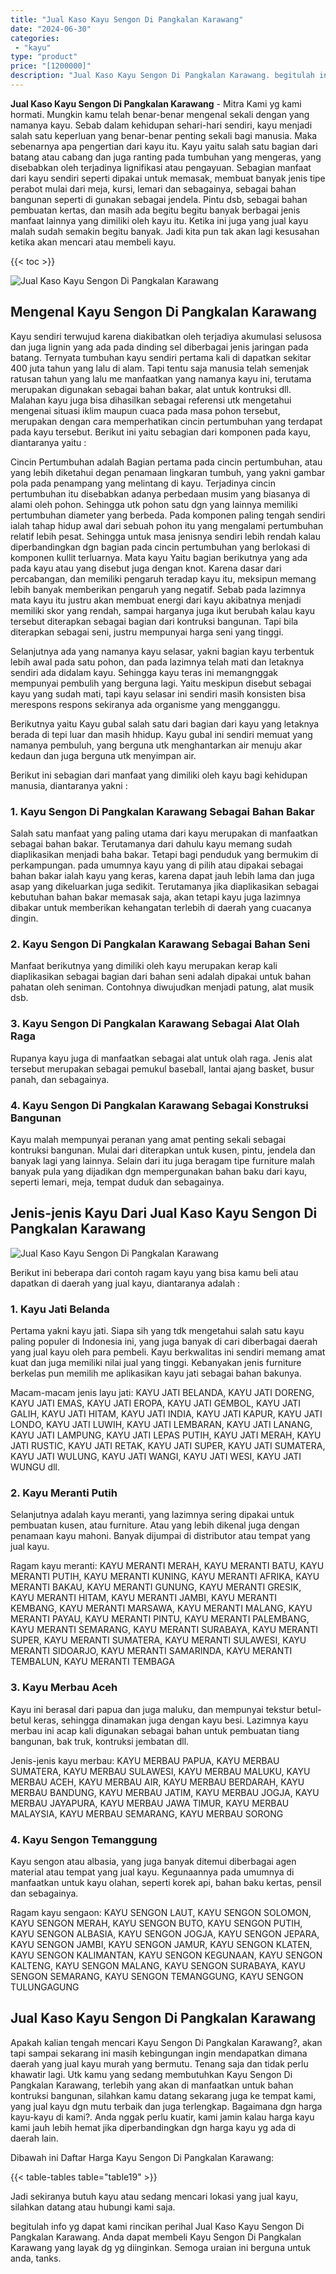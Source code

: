 ```yaml
---
title: "Jual Kaso Kayu Sengon Di Pangkalan Karawang"
date: "2024-06-30"
categories:
 - "kayu"
type: "product"
price: "[1200000]"
description: "Jual Kaso Kayu Sengon Di Pangkalan Karawang. begitulah info yg dapat kami rincikan perihal Jual Kaso Kayu Sengon Di Pangkalan Karawang. Anda dapat membeli Ka..."
---
```


**Jual Kaso Kayu Sengon Di Pangkalan Karawang** - Mitra Kami yg kami hormati. Mungkin kamu telah benar-benar mengenal sekali dengan yang namanya kayu. Sebab dalam kehidupan sehari-hari sendiri, kayu menjadi salah satu keperluan yang benar-benar penting sekali bagi manusia. Maka sebenarnya apa pengertian dari kayu itu. Kayu yaitu salah satu bagian dari batang atau cabang dan juga ranting pada tumbuhan yang mengeras, yang disebabkan oleh terjadinya lignifikasi atau pengayuan. Sebagian manfaat dari kayu sendiri seperti dipakai untuk memasak, membuat banyak jenis tipe perabot mulai dari meja, kursi, lemari dan sebagainya, sebagai bahan bangunan seperti di gunakan sebagai jendela. Pintu dsb, sebagai bahan pembuatan kertas, dan masih ada begitu begitu banyak berbagai jenis manfaat lainnya yang dimiliki oleh kayu itu. Ketika ini juga yang jual kayu malah sudah semakin begitu banyak. Jadi kita pun tak akan lagi kesusahan ketika akan mencari atau membeli kayu.

{{< toc >}}

![Jual Kaso Kayu Sengon Di Pangkalan Karawang](/images/kayu/kayu34.jpg)

## Mengenal Kayu Sengon Di Pangkalan Karawang

Kayu sendiri terwujud karena diakibatkan oleh terjadiya akumulasi selusosa dan juga lignin yang ada pada dinding sel diberbagai jenis jaringan pada batang. Ternyata tumbuhan kayu sendiri pertama kali di dapatkan sekitar 400 juta tahun yang lalu di alam. Tapi tentu saja manusia telah semenjak ratusan tahun yang lalu me manfaatkan yang namanya kayu ini, terutama merupakan digunakan sebagai bahan bakar, alat untuk kontruksi dll. Malahan kayu juga bisa dihasilkan sebagai referensi utk mengetahui mengenai situasi iklim maupun cuaca pada masa pohon tersebut, merupakan dengan cara memperhatikan cincin pertumbuhan yang terdapat pada kayu tersebut. Berikut ini yaitu sebagian dari komponen pada kayu, diantaranya yaitu :

Cincin Pertumbuhan adalah Bagian pertama pada cincin pertumbuhan, atau yang lebih diketahui degan penamaan lingkaran tumbuh, yang yakni gambar pola pada penampang yang melintang di kayu. Terjadinya cincin pertumbuhan itu disebabkan adanya perbedaan musim yang biasanya di alami oleh pohon. Sehingga utk pohon satu dgn yang lainnya memiliki pertumbuhan diameter yang berbeda. Pada komponen paling tengah sendiri ialah tahap hidup awal dari sebuah pohon itu yang mengalami pertumbuhan relatif lebih pesat. Sehingga untuk masa jenisnya sendiri lebih rendah kalau diperbandingkan dgn bagian pada cincin pertumbuhan yang berlokasi di komponen kullit terluarnya. Mata kayu Yaitu bagian berikutnya yang ada pada kayu atau yang disebut juga dengan knot. Karena dasar dari percabangan, dan memiliki pengaruh teradap kayu itu, meksipun memang lebih banyak memberikan pengaruh yang negatif. Sebab pada lazimnya mata kayu itu justru akan membuat energi dari kayu akibatnya menjadi memiliki skor yang rendah, sampai harganya juga ikut berubah kalau kayu tersebut diterapkan sebagai bagian dari kontruksi bangunan. Tapi bila diterapkan sebagai seni, justru mempunyai harga seni yang tinggi.

Selanjutnya ada yang namanya kayu selasar, yakni bagian kayu terbentuk lebih awal pada satu pohon, dan pada lazimnya telah mati dan letaknya sendiri ada didalam kayu. Sehingga kayu teras ini memangnggak mempunyai pembulih yang berguna lagi. Yaitu meskipun disebut sebagai kayu yang sudah mati, tapi kayu selasar ini sendiri masih konsisten bisa merespons respons sekiranya ada organisme yang mengganggu.

Berikutnya yaitu Kayu gubal salah satu dari bagian dari kayu yang letaknya berada di tepi luar dan masih hhidup. Kayu gubal ini sendiri memuat yang namanya pembuluh, yang berguna utk menghantarkan air menuju akar kedaun dan juga berguna utk menyimpan air.

Berikut ini sebagian dari manfaat yang dimiliki oleh kayu bagi kehidupan manusia, diantaranya yakni :

### 1\. Kayu Sengon Di Pangkalan Karawang Sebagai Bahan Bakar

Salah satu manfaat yang paling utama dari kayu merupakan di manfaatkan sebagai bahan bakar. Terutamanya dari dahulu kayu memang sudah diaplikasikan menjadi baha bakar. Tetapi bagi penduduk yang bermukim di perkampungan. pada umumnya kayu yang di pilih atau dipakai sebagai bahan bakar ialah kayu yang keras, karena dapat jauh lebih lama dan juga asap yang dikeluarkan juga sedikit. Terutamanya jika diaplikasikan sebagai kebutuhan bahan bakar memasak saja, akan tetapi kayu juga lazimnya dibakar untuk memberikan kehangatan terlebih di daerah yang cuacanya dingin.

### 2\. Kayu Sengon Di Pangkalan Karawang Sebagai Bahan Seni

Manfaat berikutnya yang dimiliki oleh kayu merupakan kerap kali diaplikasikan sebagai bagian dari bahan seni adalah dipakai untuk bahan pahatan oleh seniman. Contohnya diwujudkan menjadi patung, alat musik dsb.

### 3\. Kayu Sengon Di Pangkalan Karawang Sebagai Alat Olah Raga

Rupanya kayu juga di manfaatkan sebagai alat untuk olah raga. Jenis alat tersebut merupakan sebagai pemukul baseball, lantai ajang basket, busur panah, dan sebagainya.

### 4\. Kayu Sengon Di Pangkalan Karawang Sebagai Konstruksi Bangunan

Kayu malah mempunyai peranan yang amat penting sekali sebagai kontruksi bangunan. Mulai dari diterapkan untuk kusen, pintu, jendela dan banyak lagi yang lainnya. Selain dari itu juga beragam tipe furniture malah banyak pula yang dijadikan dgn mempergunakan bahan baku dari kayu, seperti lemari, meja, tempat duduk dan sebagainya.

## Jenis-jenis Kayu Dari Jual Kaso Kayu Sengon Di Pangkalan Karawang

![Jual Kaso Kayu Sengon Di Pangkalan Karawang](/images/kayu/kayu4.jpg)

Berikut ini beberapa dari contoh ragam kayu yang bisa kamu beli atau dapatkan di daerah yang jual kayu, diantaranya adalah :

### 1\. Kayu Jati Belanda

Pertama yakni kayu jati. Siapa sih yang tdk mengetahui salah satu kayu paling populer di Indonesia ini, yang juga banyak di cari diberbagai daerah yang jual kayu oleh para pembeli. Kayu berkwalitas ini sendiri memang amat kuat dan juga memiliki nilai jual yang tinggi. Kebanyakan jenis furniture berkelas pun memilih me aplikasikan kayu jati sebagai bahan bakunya.

Macam-macam jenis layu jati: KAYU JATI BELANDA, KAYU JATI DORENG, KAYU JATI EMAS, KAYU JATI EROPA, KAYU JATI GEMBOL, KAYU JATI GALIH, KAYU JATI HITAM, KAYU JATI INDIA, KAYU JATI KAPUR, KAYU JATI LONDO, KAYU JATI LUWIH, KAYU JATI LEMBARAN, KAYU JATI LANANG, KAYU JATI LAMPUNG, KAYU JATI LEPAS PUTIH, KAYU JATI MERAH, KAYU JATI RUSTIC, KAYU JATI RETAK, KAYU JATI SUPER, KAYU JATI SUMATERA, KAYU JATI WULUNG, KAYU JATI WANGI, KAYU JATI WESI, KAYU JATI WUNGU dll.

### 2\. Kayu Meranti Putih

Selanjutnya adalah kayu meranti, yang lazimnya sering dipakai untuk pembuatan kusen, atau furniture. Atau yang lebih dikenal juga dengan penamaan kayu mahoni. Banyak dijumpai di distributor atau tempat yang jual kayu.

Ragam kayu meranti: KAYU MERANTI MERAH, KAYU MERANTI BATU, KAYU MERANTI PUTIH, KAYU MERANTI KUNING, KAYU MERANTI AFRIKA, KAYU MERANTI BAKAU, KAYU MERANTI GUNUNG, KAYU MERANTI GRESIK, KAYU MERANTI HITAM, KAYU MERANTI JAMBI, KAYU MERANTI KEMBANG, KAYU MERANTI MARSAWA, KAYU MERANTI MALANG, KAYU MERANTI PAYAU, KAYU MERANTI PINTU, KAYU MERANTI PALEMBANG, KAYU MERANTI SEMARANG, KAYU MERANTI SURABAYA, KAYU MERANTI SUPER, KAYU MERANTI SUMATERA, KAYU MERANTI SULAWESI, KAYU MERANTI SIDOARJO, KAYU MERANTI SAMARINDA, KAYU MERANTI TEMBALUN, KAYU MERANTI TEMBAGA

### 3\. Kayu Merbau Aceh

Kayu ini berasal dari papua dan juga maluku, dan mempunyai tekstur betul-betul keras, sehingga dinamakan juga dengan kayu besi. Lazimnya kayu merbau ini acap kali digunakan sebagai bahan untuk pembuatan tiang bangunan, bak truk, kontruksi jembatan dll.

Jenis-jenis kayu merbau: KAYU MERBAU PAPUA, KAYU MERBAU SUMATERA, KAYU MERBAU SULAWESI, KAYU MERBAU MALUKU, KAYU MERBAU ACEH, KAYU MERBAU AIR, KAYU MERBAU BERDARAH, KAYU MERBAU BANDUNG, KAYU MERBAU JATIM, KAYU MERBAU JOGJA, KAYU MERBAU JAYAPURA, KAYU MERBAU JAWA TIMUR, KAYU MERBAU MALAYSIA, KAYU MERBAU SEMARANG, KAYU MERBAU SORONG

### 4\. Kayu Sengon Temanggung

Kayu sengon atau albasia, yang juga banyak ditemui diberbagai agen material atau tempat yang jual kayu. Kegunaannya pada umumnya di manfaatkan untuk kayu olahan, seperti korek api, bahan baku kertas, pensil dan sebagainya.

Ragam kayu sengaon: KAYU SENGON LAUT, KAYU SENGON SOLOMON, KAYU SENGON MERAH, KAYU SENGON BUTO, KAYU SENGON PUTIH, KAYU SENGON ALBASIA, KAYU SENGON JOGJA, KAYU SENGON JEPARA, KAYU SENGON JAMBI, KAYU SENGON JAMUR, KAYU SENGON KLATEN, KAYU SENGON KALIMANTAN, KAYU SENGON KEGUNAAN, KAYU SENGON KALTENG, KAYU SENGON MALANG, KAYU SENGON SURABAYA, KAYU SENGON SEMARANG, KAYU SENGON TEMANGGUNG, KAYU SENGON TULUNGAGUNG

## Jual Kaso Kayu Sengon Di Pangkalan Karawang

Apakah kalian tengah mencari Kayu Sengon Di Pangkalan Karawang?, akan tapi sampai sekarang ini masih kebingungan ingin mendapatkan dimana daerah yang jual kayu murah yang bermutu. Tenang saja dan tidak perlu khawatir lagi. Utk kamu yang sedang membutuhkan Kayu Sengon Di Pangkalan Karawang, terlebih yang akan di manfaatkan untuk bahan kontruksi bangunan, silahkan kamu datang sekarang juga ke tempat kami, yang jual kayu dgn mutu terbaik dan juga terlengkap. Bagaimana dgn harga kayu-kayu di kami?. Anda nggak perlu kuatir, kami jamin kalau harga kayu kami jauh lebih hemat jika diperbandingkan dgn harga kayu yg ada di daerah lain.

Dibawah ini Daftar Harga Kayu Sengon Di Pangkalan Karawang:

{{< table-tables table="table19" >}}

Jadi sekiranya butuh kayu atau sedang mencari lokasi yang jual kayu, silahkan datang atau hubungi kami saja.

begitulah info yg dapat kami rincikan perihal Jual Kaso Kayu Sengon Di Pangkalan Karawang. Anda dapat membeli Kayu Sengon Di Pangkalan Karawang yang layak dg yg diinginkan. Semoga uraian ini berguna untuk anda, tanks.
